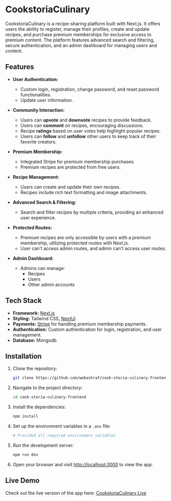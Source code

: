 # CookstoriaCulinary

CookstoriaCulinary is a recipe-sharing platform built with Next.js. It offers users the ability to register, manage their profiles, create and update recipes, and purchase premium memberships for exclusive access to premium content. The platform features advanced search and filtering, secure authentication, and an admin dashboard for managing users and content.

## Features

- **User Authentication:**

  - Custom login, registration, change password, and reset password functionalities.
  - Update user information.

- **Community Interaction:**

  - Users can **upvote** and **downvote** recipes to provide feedback.
  - Users can **comment** on recipes, encouraging discussions.
  - Recipe **ratings** based on user votes help highlight popular recipes.
  - Users can **follow** and **unfollow** other users to keep track of their favorite creators.

- **Premium Membership:**

  - Integrated Stripe for premium membership purchases.
  - Premium recipes are protected from free users.

- **Recipe Management:**

  - Users can create and update their own recipes.
  - Recipes include rich text formatting and image attachments.

- **Advanced Search & Filtering:**

  - Search and filter recipes by multiple criteria, providing an enhanced user experience.

- **Protected Routes:**

  - Premium recipes are only accessible by users with a premium membership, utilizing protected routes with Next.js.
  - User can't access admin routes, and admin can't access user routes.

- **Admin Dashboard:**
  - Admins can manage:
    - Recipes
    - Users
    - Other admin accounts

## Tech Stack

- **Framework:** [Next.js](https://nextjs.org/)
- **Styling:** Tailwind CSS, [NextUi](https://nextui.org/)
- **Payments:** [Stripe](https://stripe.com/) for handling premium membership payments.
- **Authentication:** Custom authentication for login, registration, and user management.
- **Database:** Mongodb

## Installation

1. Clone the repository:

   ```bash
   git clone https://github.com/webashraf/cook-storia-culinary-frontend
   ```

2. Navigate to the project directory:

   ```bash
   cd cook-storia-culinary-frontend
   ```

3. Install the dependencies:

   ```bash
   npm install
   ```

4. Set up the environment variables in a `.env` file:

   ```bash
   # Provided all required environment variables
   ```

5. Run the development server:

   ```bash
   npm run dev
   ```

6. Open your browser and visit [http://localhost:3000](http://localhost:3000) to view the app.

## Live Demo

Check out the live version of the app here: [CookstoriaCulinary Live](https://cook-storia-culinary-frontend.vercel.app/)
